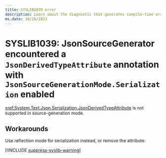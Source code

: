 ```yaml
---
title: SYSLIB1039 error
description: Learn about the diagnostic that generates compile-time error SYSLIB1039.
ms.date: 10/26/2023
---
```


# SYSLIB1039: JsonSourceGenerator encountered a `JsonDerivedTypeAttribute` annotation with `JsonSourceGenerationMode.Serialization` enabled

<xref:System.Text.Json.Serialization.JsonDerivedTypeAttribute> is not supported in source-generation mode.

## Workarounds

Use reflection mode for serialization instead, or remove the attribute.

[!INCLUDE [suppress-syslib-warning](includes/suppress-source-generator-diagnostics.md)]
